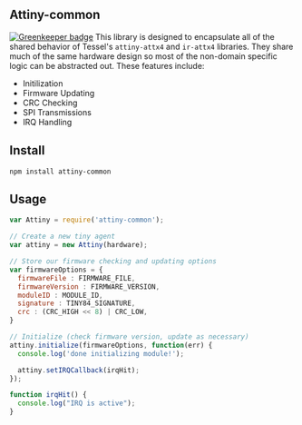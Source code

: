 Attiny-common
-----------------

[![Greenkeeper badge](https://badges.greenkeeper.io/tessel/attiny-common.svg)](https://greenkeeper.io/)
This library is designed to encapsulate all of the shared behavior of Tessel's `attiny-attx4` and `ir-attx4` libraries. They share much of the same hardware design so most of the non-domain specific logic can be abstracted out. These features include:

* Initilization
* Firmware Updating
* CRC Checking
* SPI Transmissions
* IRQ Handling

## Install
`npm install attiny-common`

## Usage

```.js
var Attiny = require('attiny-common');

// Create a new tiny agent
var attiny = new Attiny(hardware);

// Store our firmware checking and updating options
var firmwareOptions = {
  firmwareFile : FIRMWARE_FILE,
  firmwareVersion : FIRMWARE_VERSION,
  moduleID : MODULE_ID,
  signature : TINY84_SIGNATURE,
  crc : (CRC_HIGH << 8) | CRC_LOW,
}

// Initialize (check firmware version, update as necessary)
attiny.initialize(firmwareOptions, function(err) {
  console.log('done initializing module!');

  attiny.setIRQCallback(irqHit);
});

function irqHit() {
  console.log("IRQ is active");
}
```